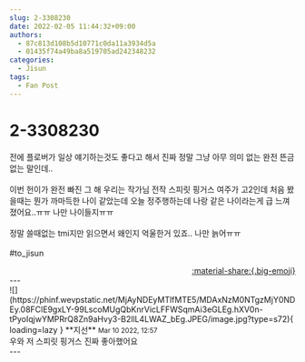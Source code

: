 ```yaml
---
slug: 2-3308230
date: 2022-02-05 11:44:32+09:00
authors:
  - 87c813d108b5d10771c0da11a3934d5a
  - 01435f74a49ba8a519705ad242348232
categories:
  - Jisun
tags:
  - Fan Post
---
```


# 2-3308230

<div class="post-container" markdown="1">
<div class="content-container md-sidebar__scrollwrap" markdown="1">

전에 플로버가 일상 얘기하는것도 좋다고 해서 진짜 정말 그냥 아무 의미 없는 완전 뜬금 없는 말인데..<br><br>이번 헌이가 완전 빠진 그 해 우리는 작가님 전작 스피릿 핑거스 여주가 고2인데 처음 봤을때는 뭔가 까마득한 나이 같았는데 오늘 정주행하는데 나랑 같은 나이라는게 급 느껴졌어요..ㅠㅠ 나만 나이들지ㅠㅠ<br><br>정말 쓸때없는 tmi지만 읽으면서 왜인지 억울한거 있죠.. 나만 늙어ㅠㅠ<br><br>\#to_jisun

</div>
</div>

<div style="text-align: right;" markdown="1">
<a href="https://weverse.io/fromis9/fanpost/2-3308230" style="text-align: right;">:material-share:{.big-emoji}</a>
</div>
---

<div class="comments-container md-sidebar__scrollwrap" markdown="1">
<div class="comment" markdown="1">
<div class='id-container' markdown="1">
![](https://phinf.wevpstatic.net/MjAyNDEyMTlfMTE5/MDAxNzM0NTgzMjY0NDEy.08FClE9gxLY-99LscoMUgQbKnrVicLFFWSqmAi3eGLEg.hXV0n-tPyoIqjwYMPRrQ8Zn9aHvy3-B2llL4LWAZ_bEg.JPEG/image.jpg?type=s72){ loading=lazy }
**<span class="artist">지선</span>** <small>Mar 10 2022, 12:57</small><br>
</div>
<div class='comment-body' markdown="1">
우와 저 스피릿 핑거스 진짜 좋아했어요
</div>
</div>
</div>
---
